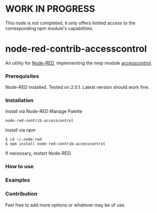 # WORK IN PROGRESS
This node is not completed, it only offers limited access to the corresponding npm module's capabilities.

# node-red-contrib-accesscontrol

An utility for [Node-RED](https://nodered.org/), implementing the nmp module [accesscontrol](https://www.npmjs.com/package/accesscontrol).


### Prerequisites

Node-RED installed. Tested on 2.0.1. Latest version should work fine.


### Installation
 
Install via Node-RED Manage Palette

```
node-red-contrib-accesscontrol
```

Install via npm

```shell
$ cd ~/.node-red
$ npm install node-red-contrib-accesscontrol
```

If necessary, restart Node-RED.


### How to use




### Examples




### Contribution

Feel free to add more options or whatever may be of use.